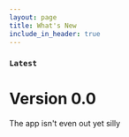 ```yaml
---
layout: page
title: What's New
include_in_header: true
---
```



### `Latest`
# **Version 0.0**
The app isn't even out yet silly

<br>
